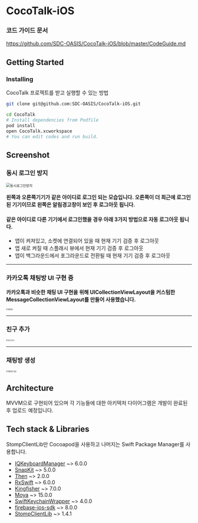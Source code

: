 # CocoTalk-iOS

### 코드 가이드 문서

https://github.com/SDC-OASIS/CocoTalk-iOS/blob/master/CodeGuide.md



## Getting Started

### Installing

CocoTalk 프로젝트를 받고 실행할 수 있는 방법

```bash
git clone git@github.com:SDC-OASIS/CocoTalk-iOS.git

cd CocoTalk
# Install dependencies from Podfile
pod install
open CocoTalk.xcworkspace
# You can edit codes and run build.
```





## Screenshot

### 동시 로그인 방지

<img src="https://github.com/SDC-OASIS/CocoTalk-iOS/blob/master/images/동시로그인방지.gif?raw=true" alt="동시로그인방지" style="zoom:67%;" />

**왼쪽과 오른쪽기기가 같은 아이디로 로그인 되는 모습입니다. 오른쪽이 더 최근에 로그인된 기기이므로 왼쪽은 알림경고창이 보인 후 로그아웃 됩니다.**

#### 같은 아이디로 다른 기기에서 로그인했을 경우 아래 3가지 방법으로 자동 로그아웃 됩니다.

- 앱이 켜져있고, 소켓에 연결되어 있을 때 현재 기기 검증 후 로그아웃
- 앱 새로 켜질 때 스플래시 뷰에서 현재 기기 검증 후 로그아웃
- 앱이 백그라운드에서 포그라운드로 전환될 때 현재 기기 검증 후 로그아웃


---



### 카카오톡 채팅방 UI 구현 중
**카카오톡과 비슷한 채팅 UI 구현을 위해 UICollectionViewLayout을 커스텀한 MessageCollectionViewLayout를 만들어 사용했습니다.**

<img src="https://github.com/SDC-OASIS/CocoTalk-iOS/blob/master/images/%EC%B1%84%ED%8C%85%EB%B0%A9.gif?raw=true" alt="채팅방" style="zoom:33%;" />


---


### 친구 추가

<img src="https://github.com/SDC-OASIS/CocoTalk-iOS/blob/master/images/%EC%B9%9C%EA%B5%AC%EC%B6%94%EA%B0%80.gif?raw=true" alt="친구추가" style="zoom:33%;" />



---


### 채팅방 생성

<img src="https://github.com/SDC-OASIS/CocoTalk-iOS/blob/master/images/%EC%B1%84%ED%8C%85%EB%B0%A9%20%EC%83%9D%EC%84%B1.gif?raw=true" alt="채팅방 생성" style="zoom: 33%;" />



## Architecture

MVVM으로 구현되어 있으며 각 기능들에 대한 아키텍처 다이어그램은 개발이 완료된 후 업로드 예정입니다.



## Tech stack & Libraries

StompClientLib만 Cocoapod을 사용하고 나머지는 Swift Package Manager를 사용합니다.

- [IQKeyboardManager](https://github.com/hackiftekhar/IQKeyboardManager) ~> 6.0.0
- [SnapKit](https://github.com/SnapKit/SnapKit) ~> 5.0.0
- [Then](https://github.com/devxoul/Then) ~> 2.0.0
- [RxSwift](https://github.com/ReactiveX/RxSwift) ~> 6.0.0
- [Kingfisher](https://github.com/onevcat/Kingfisher) ~> 7.0.0
- [Moya](https://github.com/Moya/Moya) ~> 15.0.0
- [SwiftKeychainWrapper](https://github.com/jrendel/SwiftKeychainWrapper)  ~> 4.0.0
- [firebase-ios-sdk](https://github.com/firebase/firebase-ios-sdk.git) ~> 8.0.0
- [StompClientLib](https://github.com/WrathChaos/StompClientLib) ~> 1.4.1

